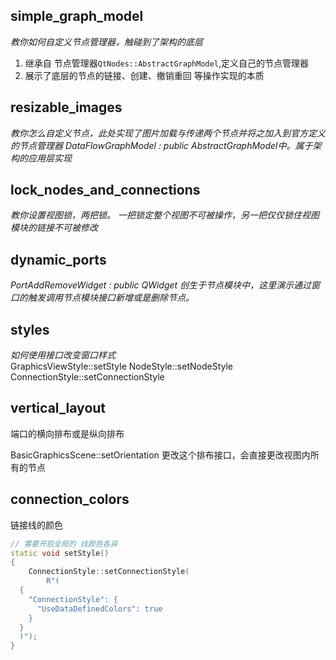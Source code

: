 
## simple_graph_model

*教你如何自定义节点管理器，触碰到了架构的底层*

1. 继承自 节点管理器`QtNodes::AbstractGraphModel`,定义自己的节点管理器
2. 展示了底层的节点的链接、创建、撤销重回 等操作实现的本质
 


## resizable_images

*教你怎么自定义节点，此处实现了图片加载与传递两个节点并将之加入到官方定义的节点管理器 DataFlowGraphModel : public AbstractGraphModel中。属于架构的应用层实现*

## lock_nodes_and_connections  

*教你设置视图锁，两把锁。 一把锁定整个视图不可被操作，另一把仅仅锁住视图模块的链接不可被修改*  

## dynamic_ports

*PortAddRemoveWidget : public QWidget 创生于节点模块中，这里演示通过窗口的触发调用节点模块接口新增或是删除节点。*   


## styles  

*如何使用接口改变窗口样式*   
GraphicsViewStyle::setStyle
NodeStyle::setNodeStyle
ConnectionStyle::setConnectionStyle

## vertical_layout  
端口的横向排布或是纵向排布    

BasicGraphicsScene::setOrientation  更改这个排布接口，会直接更改视图内所有的节点

## connection_colors  

链接线的颜色  

```c++
// 需要开启全局的 线颜色各异
static void setStyle()
{
    ConnectionStyle::setConnectionStyle(
        R"(
  {
    "ConnectionStyle": {
      "UseDataDefinedColors": true
    }
  }
  )");
}

```